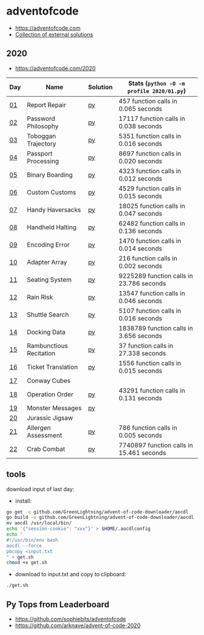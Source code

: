 # adventofcode

* https://adventofcode.com
* [Collection of external solutions](https://github.com/Bogdanp/awesome-advent-of-code)

## 2020

* https://adventofcode.com/2020

|Day|Name|Solution|Stats (`python -O -m profile 2020/01.py`)
|---|---|---|---|
|[01](https://adventofcode.com/2020/day/1)|Report Repair|[py](2020/01.py)|457 function calls in 0.065 seconds|
|[02](https://adventofcode.com/2020/day/2)|Password Philosophy|[py](2020/02.py)|17117 function calls in 0.038 seconds|
|[03](https://adventofcode.com/2020/day/3)|Toboggan Trajectory|[py](2020/03.py)|5351 function calls in 0.016 seconds|
|[04](https://adventofcode.com/2020/day/4)|Passport Processing|[py](2020/04.py)|8697 function calls in 0.020 seconds|
|[05](https://adventofcode.com/2020/day/5)|Binary Boarding|[py](2020/05.py)|4323 function calls in 0.012 seconds|
|[06](https://adventofcode.com/2020/day/6)|Custom Customs|[py](2020/06.py)|4529 function calls in 0.015 seconds|
|[07](https://adventofcode.com/2020/day/7)|Handy Haversacks|[py](2020/07.py)|18025 function calls in 0.047 seconds|
|[08](https://adventofcode.com/2020/day/8)|Handheld Halting|[py](2020/08.py)|62482 function calls in 0.136 seconds|
|[09](https://adventofcode.com/2020/day/9)|Encoding Error|[py](2020/09.py)|1470 function calls in 0.014 seconds|
|[10](https://adventofcode.com/2020/day/10)|Adapter Array|[py](2020/10.py)|216 function calls in 0.002 seconds|
|[11](https://adventofcode.com/2020/day/11)|Seating System|[py](2020/11.py)|9225289 function calls in 23.786 seconds|
|[12](https://adventofcode.com/2020/day/12)|Rain Risk|[py](2020/12.py)|13547 function calls in 0.046 seconds|
|[13](https://adventofcode.com/2020/day/13)|Shuttle Search|[py](2020/13.py)|5107 function calls in 0.016 seconds|
|[14](https://adventofcode.com/2020/day/14)|Docking Data|[py](2020/14.py)|1838789 function calls in 3.656 seconds|
|[15](https://adventofcode.com/2020/day/15)|Rambunctious Recitation|[py](2020/15.py)|37 function calls in 27.338 seconds|
|[16](https://adventofcode.com/2020/day/16)|Ticket Translation|[py](2020/16.py)|1556 function calls in 0.015 seconds|
|[17](https://adventofcode.com/2020/day/17)|Conway Cubes|||
|[18](https://adventofcode.com/2020/day/18)|Operation Order|[py](2020/18.py)|43291 function calls in 0.131 seconds|
|[19](https://adventofcode.com/2020/day/19)|Monster Messages|[py](2020/19.py)||
|[20](https://adventofcode.com/2020/day/20)|Jurassic Jigsaw|||
|[21](https://adventofcode.com/2020/day/21)|Allergen Assessment|[py](2020/21.py)|786 function calls in 0.005 seconds|
|[22](https://adventofcode.com/2020/day/22)|Crab Combat|[py](2020/22.py)|7740897 function calls in 15.461 seconds|

## tools

download input of last day:

* install:

```bash
go get -u github.com/GreenLightning/advent-of-code-downloader/aocdl
go build -v github.com/GreenLightning/advent-of-code-downloader/aocdl
mv aocdl /usr/local/bin/
echo '{"session-cookie": "xxx"}' > $HOME/.aocdlconfig
echo "
#!/usr/bin/env bash
aocdl --force
pbcopy <input.txt
" > get.sh
chmod +x get.sh
```

* download to input.txt and copy to clipboard:

```bash
./get.sh
```

## Py Tops from Leaderboard

* https://github.com/sophiebits/adventofcode
* https://github.com/arknave/advent-of-code-2020